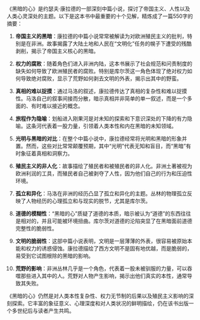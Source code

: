 《黑暗的心》是约瑟夫·康拉德的一部深刻中篇小说，探讨了帝国主义、人性以及人类心灵深处的主题。以下是这本书中最重要的十个见解，精炼成了一篇550字的摘要：

1. **帝国主义的黑暗**：康拉德的中篇小说常常被解读为对欧洲殖民主义的批判，特别是在非洲。故事揭露了大陆土地和人民在“文明化”任务的幌子下遭受的残酷剥削，揭示了帝国主义核心的黑暗。

2. **权力的腐败**：随着角色们进入非洲内陆，这本书展示了社会规范和问责制度的缺失如何导致了欧洲殖民者的腐败。特别是库尔茨这一角色体现了绝对权力如何导致绝对腐败，显示了荒野如何剥去文明的外表，揭示出其中的野蛮。

3. **真相的难以捉摸**：通过马洛的叙述，康拉德传达了真相的复杂性和难以捉摸性。马洛自己的叙事间接而分散，暗示真相并非简单的单一叙述，而是一个多面的、有时难以接近的概念。

4. **旅程作为隐喻**：划船进入刚果河是对未知的探索和下意识深处的下降的有力隐喻。这条河代表着一股力量，引领着人类本性和内在黑暗的未知领域。

5. **光明与黑暗的对比**：在整个中篇小说中，康拉德经常将光明和黑暗的形象并置。然而，这些对比常常颠覆预期，其中“光明”代表无知和盲目，而“黑暗”有时象征着真相和洞察力。

6. **殖民主义的非人化**：故事描绘了殖民者和被殖民者的非人化。非洲土著被视为欧洲利润的工具，而殖民者自己被剥夺了人性，因为他们自己的行为和压迫性环境。

7. **孤立和异化**：马洛在非洲的经历凸显了孤立和异化的主题。丛林的物理孤立反映了人物经历的心理孤立和与现实的脱节，尤其是库尔茨。

8. **道德的模糊性**：“黑暗的心”质疑了道德的本质，暗示被认为“道德”的东西往往是相对的，并且可能被环境扭曲。库尔茨对道德的沦陷突显了在黑暗面前道德完整性的脆弱性。

9. **文明的脆弱性**：这部中篇小说表明，文明是一层薄薄的外表，很容易被原始本能和权力的诱惑侵蚀。康拉德描绘了西方文明不是固有地优越，而是脆弱的，易受到它试图根除的黑暗的影响。

10. **荒野的影响**：非洲丛林几乎是一个角色，代表着一股未被驯服的力量，可以吞噬那些进入其中的人。荒野对人物产生影响，揭示出他们真实的本性，通常导致其失败。

《黑暗的心》仍然是对人类本性复杂性、权力无节制的后果以及殖民主义影响的深刻探索。它丰富的象征意义、心理深度和对人类状况的鲜明描绘，仍在该书出版一个多世纪后与读者产生共鸣。